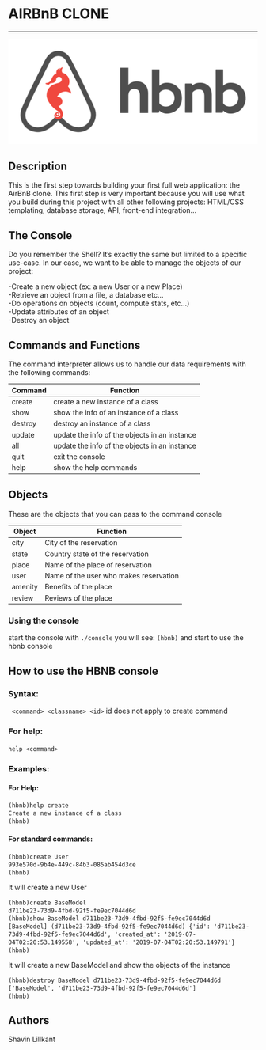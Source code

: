 # AIRBnB CLONE
----
<p align="center"><img src="bnb.png" alt="AirBnb  logo"></p>

## Description
This is the first step towards building your first full web application: the AirBnB clone. This first step is very important because you will use what you build during this project with all other following projects: HTML/CSS templating, database storage, API, front-end integration…

## The Console                                                                                                   
Do you remember the Shell? It’s exactly the same but limited to a specific use-case. In our case, we want to be able to manage the objects of our project:

   -Create a new object (ex: a new User or a new Place)  
   -Retrieve an object from a file, a database etc…  
   -Do operations on objects (count, compute stats, etc…)  
   -Update attributes of an object  
   -Destroy an object  
   
## Commands and Functions
The command interpreter allows us to handle our data requirements with the following commands:
                                                                                                                      
| Command | Function |                                                                                                
| ------- | ------------------------------------ |
| create | create a new instance of a class |
| show | show the info of an instance of a class |
| destroy | destroy an instance of a class |
| update | update the info of the objects in an instance |
| all | update the info of the objects in an instance |
| quit | exit the console |
| help | show the help commands |

## Objects
These are the objects that you can pass to the command console

| Object | Function |                                                                                                
| ------- | -------- |
| city | City of the reservation |
| state | Country state of the reservation |
| place | Name of the place of reservation |
| user | Name of the user who makes reservation |
| amenity | Benefits of the place |
| review | Reviews of the place |

### Using the console
start the console with
```./console```
you will see:
```(hbnb)```
and start to use the hbnb console
## How to use the HBNB console
### Syntax:
``` <command> <classname> <id>```
id does not apply to create command
### For help:
```help <command>```
### Examples:
#### For Help:
```
(hbnb)help create
Create a new instance of a class
(hbnb)
```
#### For standard commands:
```
(hbnb)create User
993e570d-9b4e-449c-84b3-085ab454d3ce
(hbnb)
```
It will create a new User
``` 
(hbnb)create BaseModel
d711be23-73d9-4fbd-92f5-fe9ec7044d6d
(hbnb)show BaseModel d711be23-73d9-4fbd-92f5-fe9ec7044d6d
[BaseModel] (d711be23-73d9-4fbd-92f5-fe9ec7044d6d) {'id': 'd711be23-73d9-4fbd-92f5-fe9ec7044d6d', 'created_at': '2019-07-04T02:20:53.149558', 'updated_at': '2019-07-04T02:20:53.149791'}
(hbnb)
 ```
 It will create a new BaseModel and show the objects of the instance
 
```
(hbnb)destroy BaseModel d711be23-73d9-4fbd-92f5-fe9ec7044d6d
['BaseModel', 'd711be23-73d9-4fbd-92f5-fe9ec7044d6d']
(hbnb)
```
## Authors
Shavin Lillkant <Shavz>
